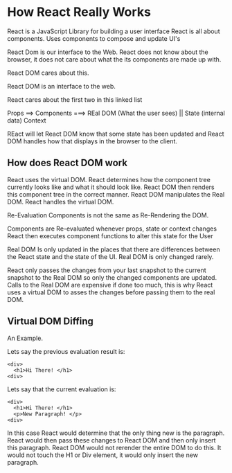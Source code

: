 # How React Really Works 

React is a JavaScript Library for building a user interface 
React is all about components. Uses components to compose and update UI's 

React Dom is our interface to the Web. 
React does not know about the browser, it does not care about what the its components are made up with. 

React DOM cares about this.

React DOM is an interface to the web. 

React cares about the first two in this linked list 

Props ==> Components ===> REal DOM (What the user sees)
              ||
            State (internal data)
          Context 

REact will let React DOM know that some state has been updated and React DOM handles how that displays in the browser to the client. 

## How does React DOM work 

React uses the virtual DOM.
React determines how the component tree currently looks like and what it should look like. 
React DOM then renders this component tree in the correct manner.
React DOM manipulates the Real DOM. React handles the virtual DOM. 

Re-Evaluation Components is not the same as Re-Rendering the DOM. 

Components are Re-evaluated whenever props, state or context changes 
React then executes component functions to alter this state for the User 



Real DOM Is only updated in the places that there are differences between the React state and the state of the UI.
Real DOM is only changed rarely. 

React only passes the changes from your last snapshot to the current snapshot to the Real DOM so only the changed components are updated. 
Calls to the Real DOM are expensive if done too much, this is why React uses a virtual DOM to asses the changes before passing them to the real DOM. 

## Virtual DOM Diffing

An Example. 

Lets say the previous evaluation result is: 

```
<div>
  <h1>Hi There! </h1>
<div>

```

Lets say that the current evaluation is: 

```
<div>
  <h1>Hi There! </h1>
  <p>New Paragraph! </p>
<div>

```

In this case React would determine that the only thing new is the paragraph. 
React would then pass these changes to React DOM and then only insert this paragraph. 
React DOM would not rerender the entire DOM to do this. 
It would not touch the H1 or Div element, it would only insert the new paragraph.


